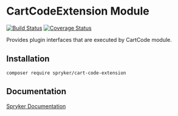 # CartCodeExtension Module
[![Build Status](https://travis-ci.org/spryker/cart-code-extension.svg)](https://travis-ci.org/spryker/cart-code-extension)
[![Coverage Status](https://coveralls.io/repos/github/spryker/cart-code-extension/badge.svg)](https://coveralls.io/github/spryker/cart-code-extension)

Provides plugin interfaces that are executed by CartCode module.

## Installation

```
composer require spryker/cart-code-extension
```

## Documentation

[Spryker Documentation](https://academy.spryker.com/developing_with_spryker/module_guide/modules.html)

